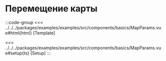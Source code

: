 # Перемещение карты

<script lang="ts" setup>
import MapComponent from 'examples/src/components/basics/MapParams.vue';
</script>

<map-component/>

:::code-group
<<< ../../../packages/examples/examples/src/components/basics/MapParams.vue#html{html} [Template]

<<< ../../../packages/examples/examples/src/components/basics/MapParams.vue#setup{ts} [Setup]
:::
